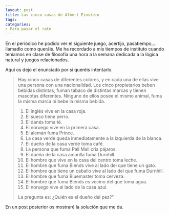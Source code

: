```yaml
---
layout: post
title: Las cinco casas de Albert Einstein
tags: 
categories:
- Para pasar el rato
---
```

En el periódico he podido ver el siguiente juego, acertijo, pasatiempo,… llamadlo como queráis. Me ha recordado a mis tiempos de instituto cuando teníamos en clase de filosofía una hora a la semana dedicada a la lógica natural y juegos relacionados.

Aquí os dejo el enunciado por si queréis intentarlo.

<blockquote>
    Hay cinco casas de diferentes colores, y en cada una de ellas vive una persona con una nacionalidad. Los cinco propietarios beben bebidas distintas, fuman tabaco de distintas marcas y tienen mascotas diferentes. Ninguno de ellos posee el mismo animal, fuma la misma marca ni bebe la misma bebida.
    <ol>
        <li>El inglés vive en la casa roja.</li>
        <li>El sueco tiene perro.</li>
        <li>El danés toma té. </li>
        <li>El noruego vive en la primera casa.</li>
        <li>El alemán fuma Prince. </li>
        <li>La casa verde queda inmediatamente a la izquierda de la blanca.</li>
        <li>El dueño de la casa verde toma café.</li>
        <li>La persona que fuma Pall Mall cría pájaros.</li>
        <li>El dueño de la casa amarilla fuma Durnhill.</li>
        <li>El hombre que vive en la casa del centro toma leche.</li>
        <li>El hombre que fuma Blends vive al lado del que tiene un gato.</li>
        <li>El hombre que tiene un caballo vive al lado del que fuma Durnhill.</li>
        <li>El hombre que fuma Bluemaster toma cerveza.</li>
        <li>El hombre que fuma Blends es vecino del que toma agua.</li>
        <li>El noruego vive al lado de la casa azul.</li>
    </ol>
    <p>La pregunta es: ¿Quién es el dueño del pez?&quot;</p>
</blockquote>

En un post posterior os mostraré la solución que me da.